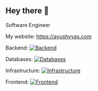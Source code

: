 ## Hey there 👋

Software Engineer

My website: https://ayushvyas.com

Backend: 
[![Backend](https://skillicons.dev/icons?i=nodejs,expressjs,python,fastapi,go)](https://skillicons.dev)

Databases: 
[![Databases](https://skillicons.dev/icons?i=postgres,redis,mongodb,mysql)](https://skillicons.dev)

Infrastructure: 
[![Infrastructure](https://skillicons.dev/icons?i=aws,docker,nginx,githubactions)](https://skillicons.dev)

Frontend: 
[![Frontend](https://skillicons.dev/icons?i=react,nextjs,angular,js,ts,tailwind,html,css)](https://skillicons.dev) 
